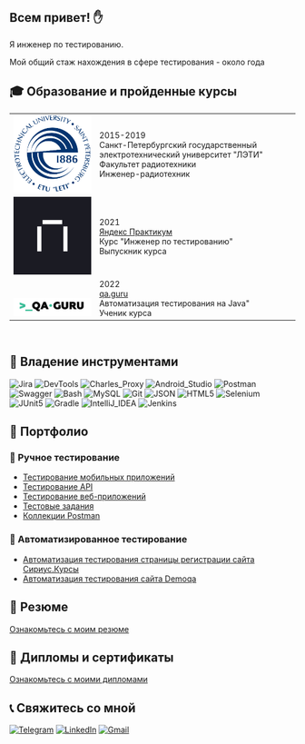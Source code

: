 ## Всем привет! :raised_hand:
Я инженер по тестированию.

Мой общий стаж нахождения в сфере тестирования - около года

## :mortar_board: Образование и пройденные курсы 
<table width="100%" border='0'>
   <tr> 
    <td width="30%" valign="bottom"><img src="images/leti.png"></td><td valign="middle">2015-2019</br>Санкт-Петербургский государственный электротехнический университет "ЛЭТИ"</br>Факультет радиотехники</br>Инженер-радиотехник</td></tr>
    <tr><td width="30%" valign="bottom"><img src="images/practicum.jpg"></td><td valign="middle">2021</br><a target="_blank" href="https://practicum.yandex.ru">Яндекс Практикум</a></br>Курс "Инженер по тестированию"</br>Выпускник курса</td>
    <tr><td width="30%" valign="bottom"><img src="images/qaGuru.png"></td><td valign="middle">2022</br><a target="_blank" href="https://qa.guru">qa.guru</a></br>Автоматизация тестирования на Java"</br>Ученик курса</td></tr>
   </tr>
  </table>
  </br>

## :hammer: Владение инструментами
![Jira](https://img.shields.io/badge/-Jira-090909?style=for-the-badge&logo=jira&logoColor=136be1)
![DevTools](https://img.shields.io/badge/DevTools-090909?style=for-the-badge&logo=googlechrome&logoColor=f4f4f4)
![Charles_Proxy](https://img.shields.io/badge/Charles_Proxy-090909?style=for-the-badge&logo=torproject&logoColor=7E4798)
![Android_Studio](https://img.shields.io/badge/Android_Studio-090909?style=for-the-badge&logo=androidstudio&logoColor=3ad07d)
![Postman](https://img.shields.io/badge/Postman-090909?style=for-the-badge&logo=postman&logoColor=f76935)
![Swagger](https://img.shields.io/badge/Swagger-090909?style=for-the-badge&logo=swagger&logoColor=7ede2b)
![Bash](https://img.shields.io/badge/Bash-090909?style=for-the-badge&logo=gnubash&logoColor=4EAA25)
![MySQL](https://img.shields.io/badge/MySQL-090909?style=for-the-badge&logo=mysql&logoColor=4479A1)
![Git](https://img.shields.io/badge/Git-090909?style=for-the-badge&logo=Git&logoColor=F05032)
![JSON](https://img.shields.io/badge/JSON-090909?style=for-the-badge&logo=json&logoColor=004027)
![HTML5](https://img.shields.io/badge/HTML5-090909?style=for-the-badge&logo=html5&logoColor=E34F26)
![Selenium](https://img.shields.io/badge/Selenium-090909?style=for-the-badge&logo=Selenium&logoColor=43B02A)
![JUnit5](https://img.shields.io/badge/JUnit5-090909?style=for-the-badge&logo=JUnit5&logoColor=25A162)
![Gradle](https://img.shields.io/badge/Gradle-090909?style=for-the-badge&logo=Gradle&logoColor=02303A)
![IntelliJ_IDEA](https://img.shields.io/badge/IntelliJ_IDEA-090909?style=for-the-badge&logo=IntelliJIDEA&logoColor=AA00FF)
![Jenkins](https://img.shields.io/badge/Jenkins-090909?style=for-the-badge&logo=Jenkins&logoColor=D24939)

## :file_folder: Портфолио
### :muscle: Ручное тестирование
- [Тестирование мобильных приложений](https://drive.google.com/drive/folders/1H8Om6aSdTo5T5f5hAfJUg4XK1omQZ_1J?usp=share_link)
- [Тестирование API](https://drive.google.com/drive/folders/1QOgL7fXqKegV5_eRKrypP90jUMyDYkfE?usp=sharing)
- [Тестирование веб-приложений](https://drive.google.com/drive/folders/1fOVLNa5aMbenrqD1koJovRxVtcX4oOY4?usp=sharing)
- [Тестовые задания](https://drive.google.com/drive/folders/1am9HqbmAT0fwynOB2E7n4M-DkEquMAoN?usp=sharing)
- [Коллекции Postman](https://github.com/AnatolySlabodenyuk/Postman)

### :electric_plug: Автоматизированное тестирование
- [Автоматизация тестирования страницы регистрации сайта Сириус.Курсы](https://github.com/AnatolySlabodenyuk/SiriusTests)
- [Автоматизация тестирования сайта Demoqa](https://github.com/AnatolySlabodenyuk/QA_GURU_PO_Update)


## :scroll: Резюме
[Ознакомьтесь с моим резюме](https://drive.google.com/file/d/168PQ0jqsxpHJeZnBfJOUvbCtu2OTHN96/view?usp=sharing)

## :paperclip: Дипломы и сертификаты
[Ознакомьтесь с моими дипломами](https://drive.google.com/drive/folders/1tolsLAciOOLgaTcQG_PcSQKflvYhuol_?usp=share_link)

## :telephone_receiver: Свяжитесь со мной
[![Telegram](https://img.shields.io/badge/Telegram-090909?style=for-the-badge&logo=telegram&logoColor=8cc4d7)](https://t.me/Slabodenyuk_Anatoly)
[![LinkedIn](https://img.shields.io/badge/Linkedin-090909?style=for-the-badge&logo=linkedin&logoColor=0073b1)](https://www.linkedin.com/in/anatolyslabodenyuk)
[![Gmail](https://img.shields.io/badge/Gmail-090909?style=for-the-badge&logo=gmail&logoColor=EA4335)](mailto:slabodenyukanatoly@gmail.com?subject=Предложение%20по%20работе)
